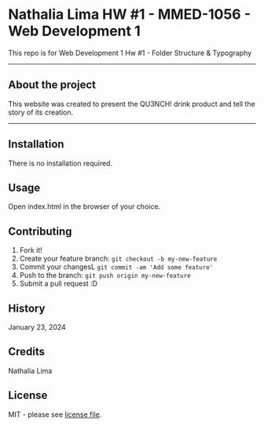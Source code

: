 # Nathalia Lima HW #1 - MMED-1056 - Web Development 1
This repo is for Web Development 1 Hw #1 - Folder Structure &amp; Typography

___

## About the project

This website was created to present the QU3NCH! drink product and tell the story of its creation.
___

## Installation

There is no installation required.


## Usage

Open index.html in the browser of your choice.


## Contributing

1. Fork it!
2. Create your feature branch: `git checkout -b my-new-feature`
3. Commit your changesL `git commit -am 'Add some feature'`
4. Push to the branch: `git push origin my-new-feature`
5. Submit a pull request :D


## History

January 23, 2024


## Credits

Nathalia Lima


## License

MIT - please see [license file](LICENSE).